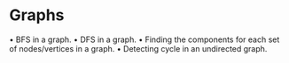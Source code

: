 # Graphs

• BFS in a graph.
• DFS in a graph.
• Finding the components for each set of nodes/vertices in a graph.
• Detecting cycle in an undirected graph.

   

